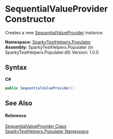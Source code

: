 # SequentialValueProvider Constructor 
 

Creates a new <a href="T_SparkyTestHelpers_Populater_SequentialValueProvider.md">SequentialValueProvider</a> instance.

**Namespace:**&nbsp;<a href="N_SparkyTestHelpers_Populater.md">SparkyTestHelpers.Populater</a><br />**Assembly:**&nbsp;SparkyTestHelpers.Populater (in SparkyTestHelpers.Populater.dll) Version: 1.0.0

## Syntax

**C#**<br />
``` C#
public SequentialValueProvider()
```


## See Also


#### Reference
<a href="T_SparkyTestHelpers_Populater_SequentialValueProvider.md">SequentialValueProvider Class</a><br /><a href="N_SparkyTestHelpers_Populater.md">SparkyTestHelpers.Populater Namespace</a><br />